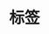---
title: "标签"
menu:
  main:
    name: "🔖 标签"
    weight: 50
    #params:
    #SS  icon: "fas fa-tags"
---